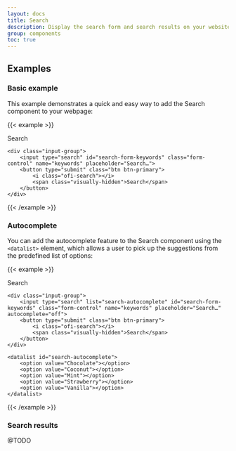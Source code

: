 ```yaml
---
layout: docs
title: Search
description: Display the search form and search results on your website.
group: components
toc: true
---
```


## Examples

### Basic example
This example demonstrates a quick and easy way to add the Search component to your webpage:

{{< example >}}
<form>
    <label for="search-form-keywords" class="visually-hidden">Search</label>

    <div class="input-group">
        <input type="search" id="search-form-keywords" class="form-control" name="keywords" placeholder="Search…">
        <button type="submit" class="btn btn-primary">
            <i class="ofi-search"></i>
            <span class="visually-hidden">Search</span>
        </button>
    </div>
</form>
{{< /example >}}

### Autocomplete
You can add the autocomplete feature to the Search component using the `<datalist>` element, which allows a user to pick up the suggestions from the predefined list of options:

{{< example >}}
<form>
    <label for="search-form-keywords" class="visually-hidden">Search</label>

    <div class="input-group">
        <input type="search" list="search-autocomplete" id="search-form-keywords" class="form-control" name="keywords" placeholder="Search…" autocomplete="off">
        <button type="submit" class="btn btn-primary">
            <i class="ofi-search"></i>
            <span class="visually-hidden">Search</span>
        </button>
    </div>

    <datalist id="search-autocomplete">
        <option value="Chocolate"></option>
        <option value="Coconut"></option>
        <option value="Mint"></option>
        <option value="Strawberry"></option>
        <option value="Vanilla"></option>
    </datalist>
</form>
{{< /example >}}

### Search results

@TODO
